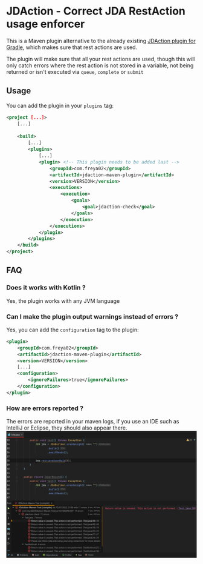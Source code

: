 # JDAction - Correct JDA RestAction usage enforcer

This is a Maven plugin alternative to the already existing [JDAction plugin for Gradle](https://github.com/JDA-Applications/jdaction), which makes sure that rest actions are used.

The plugin will make sure that all your rest actions are used, 
though this will only catch errors where the rest action is not stored in a variable, not being returned or isn't executed via `queue`, `complete` or `submit`

## Usage

You can add the plugin in your `plugins` tag:
```xml
<project [...]>
    [...]

    <build>
        [...]
        <plugins>
            [...]
            <plugin> <!-- This plugin needs to be added last -->
                <groupId>com.freya02</groupId>
                <artifactId>jdaction-maven-plugin</artifactId>
                <version>VERSION</version>
                <executions>
                    <execution>
                        <goals>
                            <goal>jdaction-check</goal>
                        </goals>
                    </execution>
                </executions>
            </plugin>
        </plugins>
    </build>
</project>
```

## FAQ

### Does it works with Kotlin ?
Yes, the plugin works with any JVM language

### Can I make the plugin output warnings instead of errors ?
Yes, you can add the `configuration` tag to the plugin:
```xml
<plugin>
    <groupId>com.freya02</groupId>
    <artifactId>jdaction-maven-plugin</artifactId>
    <version>VERSION</version>
    [...]
    <configuration>
        <ignoreFailures>true</ignoreFailures>
    </configuration>
</plugin>
```

### How are errors reported ?
The errors are reported in your maven logs, if you use an IDE such as IntelliJ or Eclipse, they should also appear there.
![img.png](media/example.png)